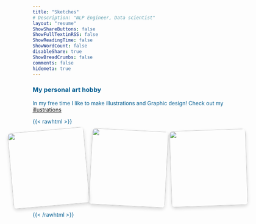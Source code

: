```yaml
---
title: "Sketches"
# Description: "NLP Engineer, Data scientist"
layout: "resume"
ShowShareButtons: false
ShowFullTextinRSS: false
ShowReadingTime: false
ShowWordCount: false
disableShare: true
ShowBreadCrumbs: false
comments: false
hidemeta: true
---
```


### My personal art hobby
  
In my free time I like to make illustrations and Graphic design! Check out my [illustrations](https://himl.tumblr.com/)  

{{< rawhtml >}}

<!-- <center>
<img src="/images/himloul.gif" alt="drawing" width="125"/>
</center> -->

<style>
    #container {
            display: grid;
            grid-gap: 10px;
            grid-template-columns: repeat(3, 1fr);
            margin: auto;
            width: 80%;
            justify-content: center;
        }

    .image-container img {
            border-radius: 10px;
            width: 200px;
            height: 200px;
            object-fit: cover;
            box-shadow: 0 4px 8px rgba(0, 0, 0, 0.15);
        }

    .image-overlay {
        position: absolute;
        top: 50%;
        left: 50%;
        transform: translate(-50%, -50%);
        width: 100%;
        height: 86%;
        background-color: rgba(255, 255, 255, 0.5);
        box-shadow: 0 4px 8px rgba(0, 0, 0, 0.15);
        border-radius: 10px;
        display: flex;
        justify-content: center;
        align-items: center;
        opacity: 0;
        transition: opacity 0.3s;
        box-sizing: border-box;
        padding: 20px;
    }


    .image-container:hover .image-overlay {
        opacity: 1;
    }

    .image-overlay span {
        font-size: 36px;
        /* background-color: rgba(255, 255, 255, 0.5);
        padding: 10px;
        border-radius: 10px; */
    }
    body {
        /* font-family: "Lucida Console", Monaco, monospace; */
        color: #035d91;
        background-image: url("/images/notepad.svg");
        background-repeat: repeat;
    }

    .nav {
        /* background-color: #ffc92966; */
        border-bottom: 2px solid #9687ff;
    }

</style>

<div style="display: grid; grid-gap: 10px; grid-template-columns: repeat(3, 1fr); margin: auto; width: 80%; justify-content: center;">
    <div class="image-container" style="transform: rotate(-5deg);" onmousedown="dragStart(event)" ontouchstart="dragStart(event)">
        <img src="/images/carablanca.jpg" style="border-radius: 10px; width: 200px; height: 200px; object-fit: cover;" ondragstart="return false;">
        <div class="image-overlay">
            <span>🏕️</span>
        </div>
    </div>
    <div class="image-container" style="transform: rotate(3deg);" onmousedown="dragStart(event)" ontouchstart="dragStart(event)">
        <img src="/images/fresh_oranges_himloul.jpg" style="border-radius: 10px; width: 200px; height: 200px; object-fit: cover;" ondragstart="return false;">
        <div class="image-overlay">
            <span>🍊</span>
        </div>
    </div>
    <div class="image-container" style="transform: rotate(-2deg);" onmousedown="dragStart(event)" ontouchstart="dragStart(event)">
        <img src="/images/sunset_pxlart_himloul.jpg" style="border-radius: 10px; width: 200px; height: 200px; object-fit: cover;" ondragstart="return false;">
        <div class="image-overlay">
            <span>🎮</span>
        </div>
    </div>
</div>

<script>
        class DraggableImage {
            constructor(container) {
                this.container = container;
                this.dragItem = null;
                this.active = false;
                this.currentX = 0;
                this.currentY = 0;
                this.initialX = 0;
                this.initialY = 0;
                this.xOffset = 0;
                this.yOffset = 0;
                this.initialRotation = parseFloat(container.style.transform.match(/-?\d+(\.\d+)?/));

                this.container.addEventListener("mousedown", (e) => this.dragStart(e));
                this.container.addEventListener("touchstart", (e) => this.dragStart(e), { passive: false });
                document.addEventListener("mouseup", (e) => this.dragEnd(e));
                document.addEventListener("touchend", (e) => this.dragEnd(e));
                document.addEventListener("mousemove", (e) => this.drag(e));
                document.addEventListener("touchmove", (e) => this.drag(e), { passive: false });
            }

            dragStart(e) {
                e = e || window.event;
                e.preventDefault();
                if (e.type === "touchstart") {
                    this.initialX = e.touches[0].clientX - this.xOffset;
                    this.initialY = e.touches[0].clientY - this.yOffset;
                } else {
                    this.initialX = e.clientX - this.xOffset;
                    this.initialY = e.clientY - this.yOffset;
                }
                this.active = true;
                this.dragItem = this.container;
            }

            dragEnd(e) {
                this.active = false;
            }

            drag(e) {
                e = e || window.event;
                e.preventDefault();
                if (this.active) {
                    if (e.type === "touchmove") {
                        this.currentX = e.touches[0].clientX - this.initialX;
                        this.currentY = e.touches[0].clientY - this.initialY;
                    } else {
                        this.currentX = e.clientX - this.initialX;
                        this.currentY = e.clientY - this.initialY;
                    }
                    this.xOffset = this.currentX;
                    this.yOffset = this.currentY;
                    this.setTranslate(this.currentX, this.currentY, this.dragItem);
                }
            }

            setTranslate(xPos, yPos, el) {
                const rotation = this.initialRotation * (Math.PI / 180); // Convert degrees to radians
                const newX = xPos * Math.cos(rotation) + yPos * Math.sin(rotation);
                const newY = -xPos * Math.sin(rotation) + yPos * Math.cos(rotation);
                el.style.transform = `translate3d(${newX}px, ${newY}px, 0) rotate(${this.initialRotation}deg)`;
            }
        }

        const imageContainers = document.querySelectorAll(".image-container");
        imageContainers.forEach((container) => new DraggableImage(container));
</script>


{{< /rawhtml >}} 

<!--
[Collect prints](#link){: .btn .btn--success .btn--large .align-center}  

<div style="text-align: center">
  <div class="flex-container" style="vertical-align: top">
    <img src="/images/fresh_oranges_himloul.jpg" width = "150"/>
    <img src="/images/sunset_pxlart_himloul.jpg" width = "150"/>
    <img src="/images/carablanca.jpg" width = "150"/>
  </div>
</div>
-->
  
<!--
  <div id="pixlee_container"></div><script type="text/javascript">window.PixleeAsyncInit = function() {Pixlee.init({apiKey:'2YaOkhxSryTRbAkzrJcb'});Pixlee.addSimpleWidget({widgetId:'34605'});};</script><script src="//instafeed.assets.pxlecdn.com/assets/pixlee_widget_1_0_0.js"></script>
-->